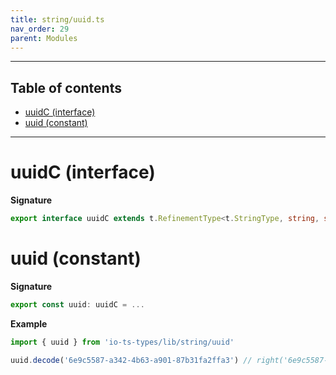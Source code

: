 ```yaml
---
title: string/uuid.ts
nav_order: 29
parent: Modules
---
```


---

<h2 class="text-delta">Table of contents</h2>

- [uuidC (interface)](#uuidc-interface)
- [uuid (constant)](#uuid-constant)

---

# uuidC (interface)

**Signature**

```ts
export interface uuidC extends t.RefinementType<t.StringType, string, string, unknown> {}
```

# uuid (constant)

**Signature**

```ts
export const uuid: uuidC = ...
```

**Example**

```ts
import { uuid } from 'io-ts-types/lib/string/uuid'

uuid.decode('6e9c5587-a342-4b63-a901-87b31fa2ffa3') // right('6e9c5587-a342-4b63-a901-87b31fa2ffa3')
```

